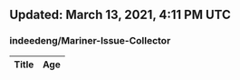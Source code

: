 ## Updated: March 13, 2021, 4:11 PM UTC


### indeedeng/Mariner-Issue-Collector
|**Title**|**Age**|
|:----|:----|